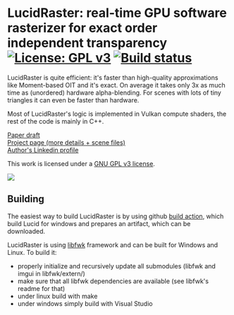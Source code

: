 
# LucidRaster: real-time GPU software rasterizer for exact order independent transparency [![License: GPL v3](https://img.shields.io/badge/License-GPLv3-blue.svg)](https://www.gnu.org/licenses/gpl-3.0) [![Build status](https://github.com/nadult/lucid/workflows/build/badge.svg?branch=main)](https://github.com/nadult/lucid/actions)

LucidRaster is quite efficient: it's faster than high-quality approximations like Moment-based OIT and it's exact. On average it takes only 3x as much time as (unordered) hardware alpha-blending. For scenes with lots of tiny triangles it can even be faster than hardware. 

Most of LucidRaster's logic is implemented in Vulkan compute shaders, the rest of the code is mainly in C++.

[Paper draft](https://nadult.github.io/lucid/paper_draft.html)  
[Project page (more details + scene files)](https://nadult.github.io/lucid/)  
[Author's Linkedin profile](https://www.linkedin.com/in/nadult/)  

This work is licensed under a [GNU GPL v3 license](https://www.gnu.org/licenses/gpl-3.0.html).

![](https://nadult.github.io/images/lucid/lucid1.jpg)



## Building

The easiest way to build LucidRaster is by using github [build action](https://github.com/nadult/lucid/actions/workflows/build.yml), which build Lucid for windows and prepares an artifact, which can be downloaded.  

LucidRaster is using [libfwk](https://github.com/nadult/libfwk) framework and can be built for Windows and Linux. To build it:
- properly initialize and recursively update all submodules (libfwk and imgui in libfwk/extern/)
- make sure that all libfwk dependencies are available (see libfwk's readme for that)
- under linux build with make
- under windows simply build with Visual Studio